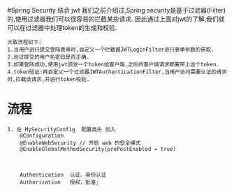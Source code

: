 #Spring Security 结合 jwt
我们之前介绍过,Spring security是基于过滤器(Filter)的,使用过滤器我们可以很容易的拦截某些请求. 
因此通过上面对jwt的了解,我们就可以在过滤器中处理token的生成和校验.

    大致流程如下:
    1.当用户进行提交登陆表单时,自定义一个拦截器JWTLoginFilter进行表单参数的获取.
    2.验证提交的用户名密码是否正确.
    3.如果登陆成功,使用jwt颁发一个token给客户端,之后的客户端请求都要带上这个token.
    4.token验证:再自定义一个过滤器JWTAuthenticationFilter,当用户访问需要认证的请求时,拦截该请求,并进行token校验.


# 流程
    1. 在 MySecurityConfig  配置类头 加入 
        @Configuration
        @EnableWebSecurity // 开启 web 的安全模式
        @EnableGlobalMethodSecurity(prePostEnabled = true)
        
        
        
        Authentication  认证、身份认证
        Authorization   授权，批准;